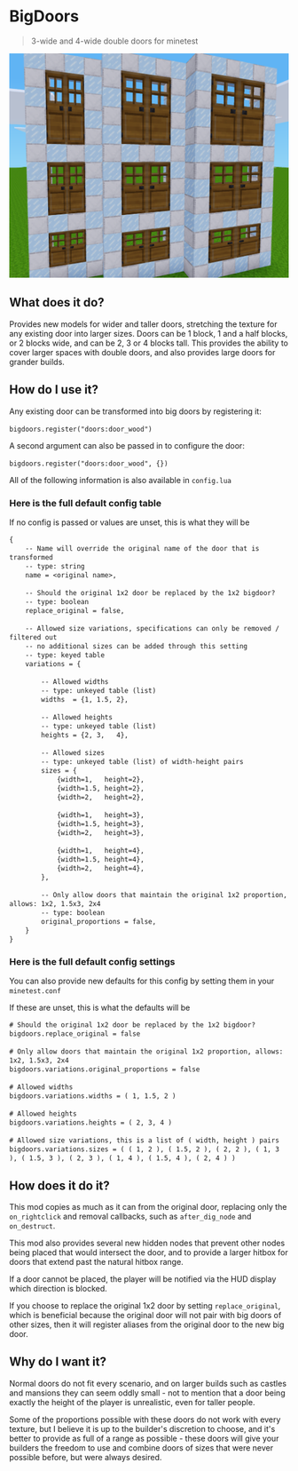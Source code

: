 # BigDoors #
> 3-wide and 4-wide double doors for minetest

![All new door variations laid out in a three by three grid, with alternating blocks aroud the border to make it clear how big they are](screenshot.png?raw=true "Big Doors")

## What does it do? ##
Provides new models for wider and taller doors, stretching the texture for any existing door into larger sizes.
Doors can be 1 block, 1 and a half blocks, or 2 blocks wide, and can be 2, 3 or 4 blocks tall. This provides the ability to cover larger spaces with double doors, and also provides large doors for grander builds.

## How do I use it? ##
Any existing door can be transformed into big doors by registering it:

`bigdoors.register("doors:door_wood")`

A second argument can also be passed in to configure the door:

`bigdoors.register("doors:door_wood", {})`

All of the following information is also available in `config.lua`

### Here is the full default config table ###
If no config is passed or values are unset, this is what they will be
```
{
	-- Name will override the original name of the door that is transformed
	-- type: string
	name = <original name>,

	-- Should the original 1x2 door be replaced by the 1x2 bigdoor?
	-- type: boolean
	replace_original = false,

	-- Allowed size variations, specifications can only be removed / filtered out
	-- no additional sizes can be added through this setting
	-- type: keyed table
	variations = {

		-- Allowed widths
		-- type: unkeyed table (list)
		widths  = {1, 1.5, 2},

		-- Allowed heights
		-- type: unkeyed table (list)
		heights = {2, 3,   4},

		-- Allowed sizes
		-- type: unkeyed table (list) of width-height pairs
		sizes = {
			{width=1,   height=2},
			{width=1.5, height=2},
			{width=2,   height=2},

			{width=1,   height=3},
			{width=1.5, height=3},
			{width=2,   height=3},

			{width=1,   height=4},
			{width=1.5, height=4},
			{width=2,   height=4},
		},

		-- Only allow doors that maintain the original 1x2 proportion, allows: 1x2, 1.5x3, 2x4
		-- type: boolean
		original_proportions = false,
	}
}
```

### Here is the full default config settings ###

You can also provide new defaults for this config by setting them in your `minetest.conf`

If these are unset, this is what the defaults will be
```
# Should the original 1x2 door be replaced by the 1x2 bigdoor?
bigdoors.replace_original = false

# Only allow doors that maintain the original 1x2 proportion, allows: 1x2, 1.5x3, 2x4
bigdoors.variations.original_proportions = false

# Allowed widths
bigdoors.variations.widths = ( 1, 1.5, 2 )

# Allowed heights
bigdoors.variations.heights = ( 2, 3, 4 )

# Allowed size variations, this is a list of ( width, height ) pairs
bigdoors.variations.sizes = ( ( 1, 2 ), ( 1.5, 2 ), ( 2, 2 ), ( 1, 3 ), ( 1.5, 3 ), ( 2, 3 ), ( 1, 4 ), ( 1.5, 4 ), ( 2, 4 ) )
```

## How does it do it? ##
This mod copies as much as it can from the original door, replacing only the `on_rightclick` and removal callbacks, such as `after_dig_node` and `on_destruct`.

This mod also provides several new hidden nodes that prevent other nodes being placed that would intersect the door, and to provide a larger hitbox for doors that extend past the natural hitbox range.

If a door cannot be placed, the player will be notified via the HUD display which direction is blocked.

If you choose to replace the original 1x2 door by setting `replace_original`, which is beneficial because the original door will not pair with big doors of other sizes, then it will register aliases from the original door to the new big door.


## Why do I want it? ##

Normal doors do not fit every scenario, and on larger builds such as castles and mansions they can seem oddly small - not to mention that a door being exactly the height of the player is unrealistic, even for taller people.

Some of the proportions possible with these doors do not work with every texture, but I believe it is up to the builder's discretion to choose, and it's better to provide as full of a range as possible - these doors will give your builders the freedom to use and combine doors of sizes that were never possible before, but were always desired.
